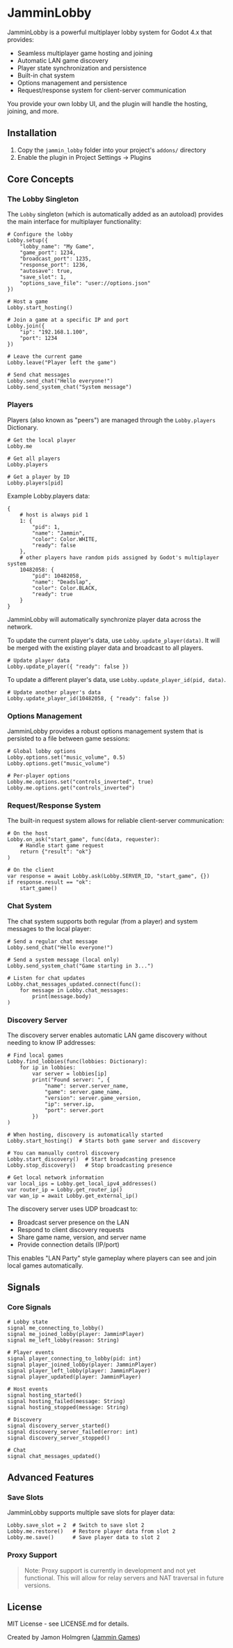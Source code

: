 # JamminLobby

JamminLobby is a powerful multiplayer lobby system for Godot 4.x that provides:

- Seamless multiplayer game hosting and joining
- Automatic LAN game discovery
- Player state synchronization and persistence
- Built-in chat system
- Options management and persistence
- Request/response system for client-server communication

You provide your own lobby UI, and the plugin will handle the hosting, joining, and more.

## Installation

1. Copy the `jammin_lobby` folder into your project's `addons/` directory
2. Enable the plugin in Project Settings -> Plugins

## Core Concepts

### The Lobby Singleton

The `Lobby` singleton (which is automatically added as an autoload) provides the main interface for multiplayer functionality:

```gdscript
# Configure the lobby
Lobby.setup({
    "lobby_name": "My Game",
    "game_port": 1234,
    "broadcast_port": 1235,
    "response_port": 1236,
    "autosave": true,
    "save_slot": 1,
    "options_save_file": "user://options.json"
})

# Host a game
Lobby.start_hosting()

# Join a game at a specific IP and port
Lobby.join({
    "ip": "192.168.1.100",
    "port": 1234
})

# Leave the current game
Lobby.leave("Player left the game")

# Send chat messages
Lobby.send_chat("Hello everyone!")
Lobby.send_system_chat("System message")
```

### Players

Players (also known as "peers") are managed through the `Lobby.players` Dictionary.

```gdscript
# Get the local player
Lobby.me

# Get all players
Lobby.players

# Get a player by ID
Lobby.players[pid]
```

Example Lobby.players data:

```gdscript
{
    # host is always pid 1
    1: {
        "pid": 1,
        "name": "Jammin",
        "color": Color.WHITE,
        "ready": false
    },
    # other players have random pids assigned by Godot's multiplayer system
    10482058: {
        "pid": 10482058,
        "name": "Deadslap",
        "color": Color.BLACK,
        "ready": true
    }
}
```

JamminLobby will automatically synchronize player data across the network.

To update the current player's data, use `Lobby.update_player(data)`. It will be merged with the existing player data and broadcast to all players.

```gdscript
# Update player data
Lobby.update_player({ "ready": false })
```

To update a different player's data, use `Lobby.update_player_id(pid, data)`.

```gdscript
# Update another player's data
Lobby.update_player_id(10482058, { "ready": false })
```

### Options Management

JamminLobby provides a robust options management system that is persisted to a file between game sessions:

```gdscript
# Global lobby options
Lobby.options.set("music_volume", 0.5)
Lobby.options.get("music_volume")

# Per-player options
Lobby.me.options.set("controls_inverted", true)
Lobby.me.options.get("controls_inverted")
```

### Request/Response System

The built-in request system allows for reliable client-server communication:

```gdscript
# On the host
Lobby.on_ask("start_game", func(data, requester):
    # Handle start game request
    return {"result": "ok"}
)

# On the client
var response = await Lobby.ask(Lobby.SERVER_ID, "start_game", {})
if response.result == "ok":
    start_game()
```

### Chat System

The chat system supports both regular (from a player) and system messages to the local player:

```gdscript
# Send a regular chat message
Lobby.send_chat("Hello everyone!")

# Send a system message (local only)
Lobby.send_system_chat("Game starting in 3...")

# Listen for chat updates
Lobby.chat_messages_updated.connect(func():
    for message in Lobby.chat_messages:
        print(message.body)
)
```

### Discovery Server

The discovery server enables automatic LAN game discovery without needing to know IP addresses:

```gdscript
# Find local games
Lobby.find_lobbies(func(lobbies: Dictionary):
    for ip in lobbies:
        var server = lobbies[ip]
        print("Found server: ", {
            "name": server.server_name,
            "game": server.game_name,
            "version": server.game_version,
            "ip": server.ip,
            "port": server.port
        })
)

# When hosting, discovery is automatically started
Lobby.start_hosting()  # Starts both game server and discovery

# You can manually control discovery
Lobby.start_discovery()  # Start broadcasting presence
Lobby.stop_discovery()   # Stop broadcasting presence

# Get local network information
var local_ips = Lobby.get_local_ipv4_addresses()
var router_ip = Lobby.get_router_ip()
var wan_ip = await Lobby.get_external_ip()
```

The discovery server uses UDP broadcast to:

- Broadcast server presence on the LAN
- Respond to client discovery requests
- Share game name, version, and server name
- Provide connection details (IP/port)

This enables "LAN Party" style gameplay where players can see and join local games automatically.

## Signals

### Core Signals

```gdscript
# Lobby state
signal me_connecting_to_lobby()
signal me_joined_lobby(player: JamminPlayer)
signal me_left_lobby(reason: String)

# Player events
signal player_connecting_to_lobby(pid: int)
signal player_joined_lobby(player: JamminPlayer)
signal player_left_lobby(player: JamminPlayer)
signal player_updated(player: JamminPlayer)

# Host events
signal hosting_started()
signal hosting_failed(message: String)
signal hosting_stopped(message: String)

# Discovery
signal discovery_server_started()
signal discovery_server_failed(error: int)
signal discovery_server_stopped()

# Chat
signal chat_messages_updated()
```

## Advanced Features

### Save Slots

JamminLobby supports multiple save slots for player data:

```gdscript
Lobby.save_slot = 2  # Switch to save slot 2
Lobby.me.restore()   # Restore player data from slot 2
Lobby.me.save()      # Save player data to slot 2
```

### Proxy Support

> Note: Proxy support is currently in development and not yet functional. This will allow for relay servers and NAT traversal in future versions.

## License

MIT License - see LICENSE.md for details.

Created by Jamon Holmgren ([Jammin Games](https://jammin.games))
